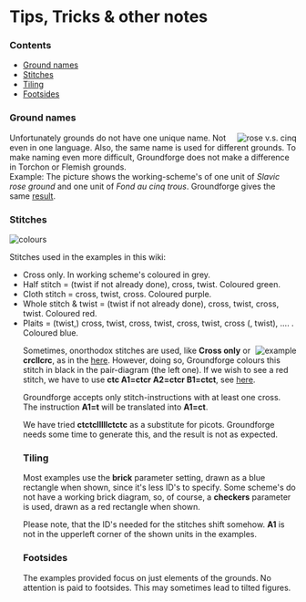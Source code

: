 <body>
<h1>Tips, Tricks & other notes</h1>

<h3>Contents</h3>
<p><ul>
<li><a href="#trck-grna">Ground names</a></li>
<li><a href="#trck-stch">Stitches</a></li>
<li><a href="trck-tile">Tiling</a></li>
<li><a href="trck-foot">Footsides</a></li>
</ul></p>

<h3 id="trck-grna">Ground names</h3>
<p>
<img alt="rose v.s. cinq" align="right" src="https://maetempels.github.io/MAE-gf/images_wt/gf-slaaf-vierge.png">
Unfortunately grounds do not have one unique name. Not even in one language. Also, the same name is used for different grounds. To make naming even more difficult, Groundforge does not make a difference in Torchon or Flemish grounds.<br> 
Example: The picture shows the working-scheme's of one unit of <i>Slavic rose ground</i> and one unit of <i>Fond au cinq trous</i>. Groundforge gives the same <a href="https://d-bl.github.io/GroundForge/index.html?m=5831%20-4-7%3Bbricks%3B16%3B16%3B0%3B0&s1=ct%20A1%3Dctct%20C1%3Dctct">result</a>.
</p>

<h3 id="trck-stch">Stitches</h3>
<p>
<img alt="colours" align="center" src="https://maetempels.github.io/MAE-gf/images_wt/gf-kleurtjes.png">
</p>

<p>
Stitches used in the examples in this wiki:<br>
<ul>
<li>Cross only. In working scheme's coloured in grey.</li>
<li>Half stitch = (twist if not already done), cross, twist. Coloured green.</li>
<li>Cloth stitch = cross, twist, cross. Coloured purple.</li>
<li>Whole stitch & twist = (twist if not already done), cross, twist, cross, twist. Coloured red.</li>
<li>Plaits = (twist,) cross, twist, cross, twist, cross, twist, cross (, twist), .... . Coloured blue.</li>
</p>
<p>
<img alt="example" align="right" src="https://maetempels.github.io/MAE-gf/images_wt/gf-tctct.png">
Sometimes, onorthodox stitches are used, like <b>Cross only</b> or <b>crcllcrc</b>, as in the 
<a href="https://github.com/MAETempels/MAE-gf/wiki/Marian's-patterns#sunny-stitch><i>Sunny Stitch</i></a>
                                                                                                 
</p>
<p>
Groundforge has rules as which stitch-code gets what colour, according to the Belgian colour code. In this wiki, the pair-diagrams will not always show the Belgian colour code, due to the following, illustrated with an example. <br>
Suppose, we wish to work on the example on the right. The whole stitch & twist in the middle can be specified several ways. We prefer to use <b>ctc B1=tctct</b>, see 
<a href="https://d-bl.github.io/GroundForge/index.html?m=88%2011%3Bbricks%3B16%3B16%3B0%3B0&s1=ctc%20B1%3Dtctct">here</a>. 
However, doing so, Groundforge colours this stitch in black in the pair-diagram (the left one). If we wish to see a red stitch, we have to use <b>ctc A1=ctcr A2=ctcr B1=ctct</b>, see 
<a href="https://d-bl.github.io/GroundForge/index.html?m=88%2011%3Bbricks%3B16%3B16%3B0%3B0&s1=ctc%20B1%3Dctct%20A2%3Dctcr%20A1%3Dctcr">here</a>.<br>

Groundforge accepts only stitch-instructions with at least one cross. The instruction <b>A1=t</b> will be translated into <b>A1=ct</b>. <br>

We have tried <b>ctctclllllctctc</b> as a substitute for picots. Groundforge needs some time to generate this, and the result is not as expected.
</p>

<h3 id="trck-tile">Tiling</h3>
<p>
Most examples use the <b>brick</b> parameter setting, drawn as a blue rectangle when shown, since it's less ID's to specify. Some scheme's do not have a working brick diagram, so, of course, a <b>checkers</b> parameter is used, drawn as a red rectangle when shown. <br>

Please note, that the ID's needed for the stitches shift somehow. <b>A1</b> is not in the upperleft corner of the shown units in the examples.
</p>

<h3 id="trck-foot">Footsides</h3>
<p>
The examples provided focus on just elements of the grounds. No attention is paid to footsides. This may sometimes lead to tilted figures.
</p> 

</body>

